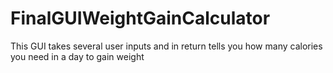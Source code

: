 # FinalGUIWeightGainCalculator
This GUI takes several user inputs and in return tells you how many calories you need in a day to gain weight
